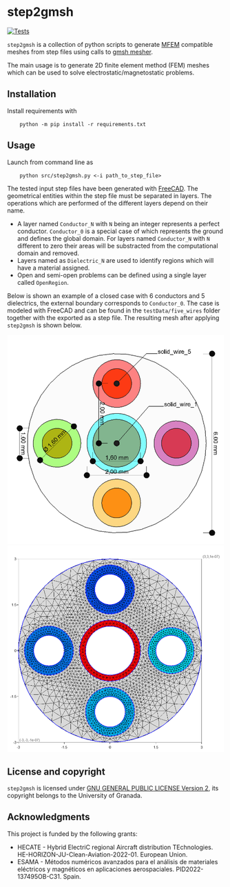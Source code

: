 # step2gmsh

[![Tests](https://github.com/lmdiazangulo/step2gmsh/actions/workflows/tests.yml/badge.svg)](https://github.com/lmdiazangulo/step2gmsh/actions/workflows/tests.yml)

`step2gmsh` is a collection of python scripts to generate [MFEM](https://mfem.org/) compatible meshes from step files using calls to [gmsh mesher](https://gmsh.info/).

The main usage is to generate 2D finite element method (FEM) meshes which can be used to solve electrostatic/magnetostatic problems.

## Installation

Install requirements with

```shell
    python -m pip install -r requirements.txt
```

## Usage

Launch from command line as

```shell
    python src/step2gmsh.py <-i path_to_step_file>
```

The tested input step files have been generated with [FreeCAD](https://www.freecad.org/). The geometrical entities within the step file must be separated in layers. The operations which are performed of the different layers depend on their name.

- A layer named `Conductor_N` with `N` being an integer represents a perfect conductor. `Conductor_0` is a special case of which represents the ground and defines the global domain. For layers named `Conductor_N` with `N` different to zero their areas will be substracted from the computational domain and removed.
- Layers named as `Dielectric_N` are used to identify regions which will have a material assigned.
- Open and semi-open problems can be defined using a single layer called `OpenRegion`.

Below is shown an example of a closed case with 6 conductors and 5 dielectrics, the external boundary corresponds to `Conductor_0`. The case is modeled with FreeCAD and can be found in the `testData/five_wires` folder together with the exported as a step file. The resulting mesh after applying `step2gmsh` is shown below.

![Five wires example as modeled with FreeCAD](doc/fig/five_wires_freecad.png)
![Five wires example meshed with gmsh](doc/fig/five_wires_gmsh.png)

## License and copyright

``` step2gmsh ``` is licensed under [GNU GENERAL PUBLIC LICENSE Version 2](LICENSE), its copyright belongs to the University of Granada.

## Acknowledgments

This project is funded by the following grants:

- HECATE - Hybrid ElectriC regional Aircraft distribution TEchnologies. HE-HORIZON-JU-Clean-Aviation-2022-01. European Union.
- ESAMA - Métodos numéricos avanzados para el análisis de materiales eléctricos y magnéticos en aplicaciones aerospaciales. PID2022-137495OB-C31. Spain.